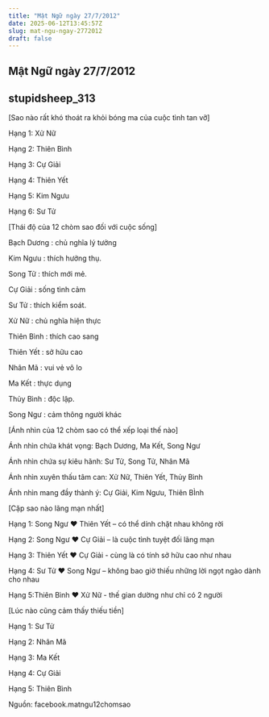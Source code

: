 ```yaml
---
title: "Mật Ngữ ngày 27/7/2012"
date: 2025-06-12T13:45:57Z
slug: mat-ngu-ngay-2772012
draft: false
---
```


## Mật Ngữ ngày 27/7/2012

## stupidsheep_313

[Sao nào rất khó thoát ra khỏi bóng ma của cuộc tình tan vỡ]

 Hạng 1: Xử Nữ

 Hạng 2: Thiên Bình

 Hạng 3: Cự Giải

 Hạng 4: Thiên Yết

 Hạng 5: Kim Ngưu

Hạng 6: Sư Tử

[Thái độ của 12 chòm sao đối với cuộc sống]

 Bạch Dương : chủ nghĩa lý tưởng 

 Kim Ngưu : thích hưởng thụ.

 Song Tử : thích mới mẻ.

Cự Giải : sống tình cảm

Sư Tử : thích kiểm soát.

Xử Nữ : chủ nghĩa hiện thực

Thiên Bình : thích cao sang

Thiên Yết : sở hữu cao

Nhân Mã : vui vẻ vô lo

Ma Kết : thực dụng 

Thủy Bình : độc lập.

Song Ngư : cảm thông người khác
 
[Ánh nhìn của 12 chòm sao có thể xếp loại thế nào]

 Ánh nhìn chứa khát vọng: Bạch Dương, Ma Kết, Song Ngư

 Ánh nhìn chứa sự kiêu hãnh: Sư Tử, Song Tử, Nhân Mã

 Ánh nhìn xuyên thấu tâm can: Xử Nữ, Thiên Yết, Thủy Bình

 Ánh nhìn mang đầy thành ý: Cự Giải, Kim Ngưu, Thiên BÌnh

[Cặp sao nào lãng mạn nhất]

 Hạng 1: Song Ngư ♥ Thiên Yết – có thể dính chặt nhau không rời

 Hạng 2: Song Ngư ♥ Cự Giải – là cuộc tình tuyệt đối lãng mạn

 Hạng 3: Thiên Yết ♥ Cự Giải - cùng là có tính sở hữu cao như nhau

 Hạng 4: Sư Tử ♥ Song Ngư – không bao giờ thiếu những lời ngọt ngào dành cho nhau

 Hạng 5:Thiên Bình ♥ Xử Nữ - thế gian dường như chỉ có 2 người

[Lúc nào cũng cảm thấy thiếu tiền] 
 
 Hạng 1: Sư Tử

 Hạng 2: Nhân Mã

 Hạng 3: Ma Kết

 Hạng 4: Cự Giải

 Hạng 5: Thiên Bình

Nguồn: facebook.matngu12chomsao